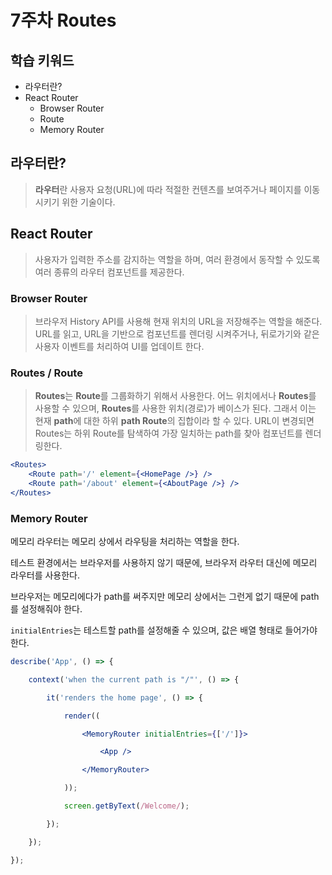 # 7주차 Routes

## 학습 키워드

- 라우터란?
- React Router
    - Browser Router
    - Route
    - Memory Router

## 라우터란?

> **라우터**란 사용자 요청(URL)에 따라 적절한 컨텐츠를 보여주거나 페이지를 이동시키기 위한 기술이다.
> 

## React Router

> 사용자가 입력한 주소를 감지하는 역할을 하며, 여러 환경에서 동작할 수 있도록 여러 종류의 라우터 컴포넌트를 제공한다.
> 

### Browser Router

> 브라우저 History API를 사용해 현재 위치의 URL을 저장해주는 역할을 해준다.
URL를 읽고, URL을 기반으로 컴포넌트를 렌더링 시켜주거나, 뒤로가기와 같은 사용자 이벤트를 처리하여 UI를 업데이트 한다.
> 

### **Routes /** Route

> **Routes**는 **Route**를 그룹화하기 위해서 사용한다.
어느 위치에서나 **Routes**를 사용할 수 있으며, **Routes**를 사용한 위치(경로)가 베이스가 된다. 
그래서 이는 현재 **path**에 대한 하위 **path Route**의 집합이라 할 수 있다.
URL이 변경되면 Routes는 하위 Route를 탐색하여 가장 일치하는 path를 찾아 컴포넌트를 렌더링한다.
> 

```jsx
<Routes>
	<Route path='/' element={<HomePage />} />
	<Route path='/about' element={<AboutPage />} />
</Routes>
```

### **Memory Router**

메모리 라우터는 메모리 상에서 라우팅을 처리하는 역할을 한다.

테스트 환경에서는 브라우저를 사용하지 않기 때문에, 브라우저 라우터 대신에 메모리 라우터를 사용한다.

브라우저는 메모리에다가 path를 써주지만 메모리 상에서는 그런게 없기 때문에 path를 설정해줘야 한다.

`initialEntries`는 테스트할 path를 설정해줄 수 있으며, 값은 배열 형태로 들어가야 한다.

```jsx
describe('App', () => {

	context('when the current path is "/"', () => {

		it('renders the home page', () => {

			render((

				<MemoryRouter initialEntries={['/']}>

					<App />

				</MemoryRouter>

			));

			screen.getByText(/Welcome/);

		});

	});

});
```